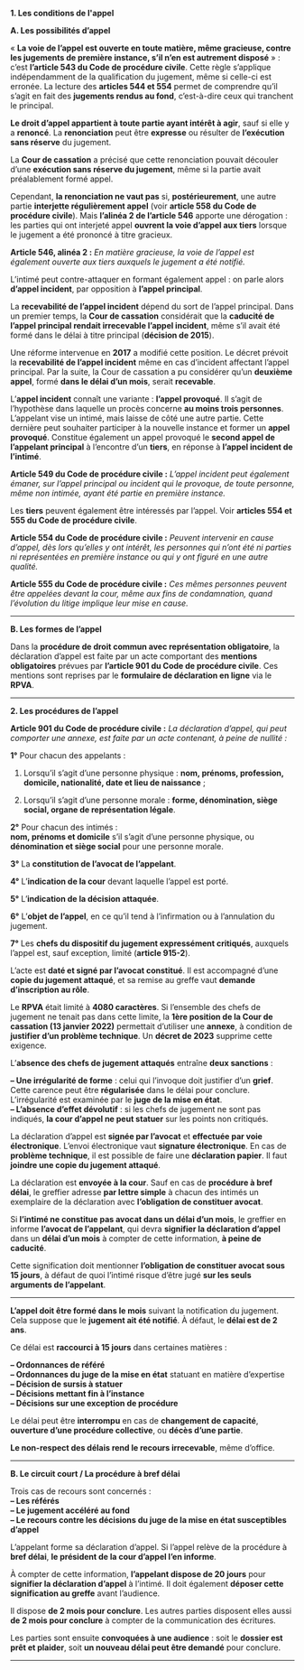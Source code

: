 **1. Les conditions de l'appel**

**A. Les possibilités d’appel**

« **La voie de l’appel est ouverte en toute matière, même gracieuse, contre les jugements de première instance, s’il n’en est autrement disposé** » : c’est **l’article 543 du Code de procédure civile**. Cette règle s’applique indépendamment de la qualification du jugement, même si celle-ci est erronée. La lecture des **articles 544 et 554** permet de comprendre qu’il s’agit en fait des **jugements rendus au fond**, c’est-à-dire ceux qui tranchent le principal.

**Le droit d’appel appartient à toute partie ayant intérêt à agir**, sauf si elle y a **renoncé**. La **renonciation** peut être **expresse** ou résulter de **l’exécution sans réserve** du jugement.

La **Cour de cassation** a précisé que cette renonciation pouvait découler d’une **exécution sans réserve du jugement**, même si la partie avait préalablement formé appel.

Cependant, **la renonciation ne vaut pas** si, **postérieurement**, une autre partie **interjette régulièrement appel** (voir **article 558 du Code de procédure civile**). Mais **l’alinéa 2 de l’article 546** apporte une dérogation : les parties qui ont interjeté appel **ouvrent la voie d’appel aux tiers** lorsque le jugement a été prononcé à titre gracieux.

**Article 546, alinéa 2 :** _En matière gracieuse, la voie de l’appel est également ouverte aux tiers auxquels le jugement a été notifié._

L’intimé peut contre-attaquer en formant également appel : on parle alors **d’appel incident**, par opposition à **l’appel principal**.

La **recevabilité de l’appel incident** dépend du sort de l’appel principal. Dans un premier temps, la **Cour de cassation** considérait que la **caducité de l’appel principal rendait irrecevable l’appel incident**, même s’il avait été formé dans le délai à titre principal (**décision de 2015**).

Une réforme intervenue en **2017** a modifié cette position. Le décret prévoit la **recevabilité de l’appel incident** même en cas d’incident affectant l’appel principal. Par la suite, la Cour de cassation a pu considérer qu’un **deuxième appel**, formé **dans le délai d’un mois**, serait **recevable**.

L’**appel incident** connaît une variante : **l’appel provoqué**. Il s’agit de l’hypothèse dans laquelle un procès concerne **au moins trois personnes**. L’appelant vise un intimé, mais laisse de côté une autre partie. Cette dernière peut souhaiter participer à la nouvelle instance et former un **appel provoqué**. Constitue également un appel provoqué le **second appel de l’appelant principal** à l’encontre d’un **tiers**, en réponse à **l’appel incident de l’intimé**.

**Article 549 du Code de procédure civile :** _L’appel incident peut également émaner, sur l’appel principal ou incident qui le provoque, de toute personne, même non intimée, ayant été partie en première instance._

Les **tiers** peuvent également être intéressés par l’appel. Voir **articles 554 et 555 du Code de procédure civile**.

**Article 554 du Code de procédure civile :** _Peuvent intervenir en cause d’appel, dès lors qu’elles y ont intérêt, les personnes qui n’ont été ni parties ni représentées en première instance ou qui y ont figuré en une autre qualité._

**Article 555 du Code de procédure civile :** _Ces mêmes personnes peuvent être appelées devant la cour, même aux fins de condamnation, quand l’évolution du litige implique leur mise en cause._

---

**B. Les formes de l’appel**

Dans la **procédure de droit commun avec représentation obligatoire**, la déclaration d’appel est faite par un acte comportant des **mentions obligatoires** prévues par **l’article 901 du Code de procédure civile**. Ces mentions sont reprises par le **formulaire de déclaration en ligne** via le **RPVA**.

---

**2. Les procédures de l’appel**

**Article 901 du Code de procédure civile :** _La déclaration d’appel, qui peut comporter une annexe, est faite par un acte contenant, à peine de nullité :_

**1°** Pour chacun des appelants :

1. Lorsqu’il s’agit d’une personne physique : **nom, prénoms, profession, domicile, nationalité, date et lieu de naissance** ;
    
2. Lorsqu’il s’agit d’une personne morale : **forme, dénomination, siège social, organe de représentation légale**.
    

**2°** Pour chacun des intimés :  
**nom, prénoms et domicile** s’il s’agit d’une personne physique, ou **dénomination et siège social** pour une personne morale.

**3°** La **constitution de l’avocat de l’appelant**.

**4°** L’**indication de la cour** devant laquelle l’appel est porté.

**5°** L’**indication de la décision attaquée**.

**6°** L’**objet de l’appel**, en ce qu’il tend à l’infirmation ou à l’annulation du jugement.

**7°** Les **chefs du dispositif du jugement expressément critiqués**, auxquels l’appel est, sauf exception, limité (**article 915-2**).

L’acte est **daté et signé par l’avocat constitué**. Il est accompagné d’une **copie du jugement attaqué**, et sa remise au greffe vaut **demande d’inscription au rôle**.

Le **RPVA** était limité à **4080 caractères**. Si l’ensemble des chefs de jugement ne tenait pas dans cette limite, la **1ère position de la Cour de cassation (13 janvier 2022)** permettait d’utiliser une **annexe**, à condition de **justifier d’un problème technique**. Un **décret de 2023** supprime cette exigence.

L’**absence des chefs de jugement attaqués** entraîne **deux sanctions** :

**– Une irrégularité de forme** : celui qui l’invoque doit justifier d’un **grief**. Cette carence peut être **régularisée** dans le délai pour conclure. L’irrégularité est examinée par le **juge de la mise en état**.  
**– L’absence d’effet dévolutif** : si les chefs de jugement ne sont pas indiqués, **la cour d’appel ne peut statuer** sur les points non critiqués.

La déclaration d’appel est **signée par l’avocat** et **effectuée par voie électronique**. L’envoi électronique vaut **signature électronique**. En cas de **problème technique**, il est possible de faire une **déclaration papier**. Il faut **joindre une copie du jugement attaqué**.

La déclaration est **envoyée à la cour**. Sauf en cas de **procédure à bref délai**, le greffier adresse **par lettre simple** à chacun des intimés un exemplaire de la déclaration avec **l’obligation de constituer avocat**.

Si **l’intimé ne constitue pas avocat dans un délai d’un mois**, le greffier en informe **l’avocat de l’appelant**, qui devra **signifier la déclaration d’appel** dans un **délai d’un mois** à compter de cette information, **à peine de caducité**.

Cette signification doit mentionner **l’obligation de constituer avocat sous 15 jours**, à défaut de quoi l’intimé risque d’être jugé **sur les seuls arguments de l’appelant**.

---

**L’appel doit être formé dans le mois** suivant la notification du jugement. Cela suppose que le **jugement ait été notifié**. À défaut, le **délai est de 2 ans**.

Ce délai est **raccourci à 15 jours** dans certaines matières :

**– Ordonnances de référé**  
**– Ordonnances du juge de la mise en état** statuant en matière d’expertise  
**– Décision de sursis à statuer**  
**– Décisions mettant fin à l’instance**  
**– Décisions sur une exception de procédure**

Le délai peut être **interrompu** en cas de **changement de capacité**, **ouverture d’une procédure collective**, ou **décès d’une partie**.

**Le non-respect des délais rend le recours irrecevable**, même d’office.

---

**B. Le circuit court / La procédure à bref délai**

Trois cas de recours sont concernés :  
**– Les référés**  
**– Le jugement accéléré au fond**  
**– Le recours contre les décisions du juge de la mise en état susceptibles d’appel**

L’appelant forme sa déclaration d’appel. Si l’appel relève de la procédure à **bref délai**, **le président de la cour d’appel l’en informe**.

À compter de cette information, **l’appelant dispose de 20 jours** pour **signifier la déclaration d’appel** à l’intimé. Il doit également **déposer cette signification au greffe** avant l’audience.

Il dispose **de 2 mois pour conclure**. Les autres parties disposent elles aussi **de 2 mois pour conclure** à compter de la communication des écritures.

Les parties sont ensuite **convoquées à une audience** : soit le **dossier est prêt et plaider**, soit **un nouveau délai peut être demandé** pour conclure.

---
